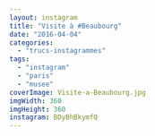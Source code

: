 ```yaml
---
layout: instagram
title: "Visite à #Beaubourg"
date: "2016-04-04"
categories: 
  - "trucs-instagrammes"
tags: 
  - "instagram"
  - "paris"
  - "musee"
coverImage: Visite-a-Beaubourg.jpg
imgWidth: 360
imgHeight: 360
instagram: BDyBhBkymfQ
---
```

